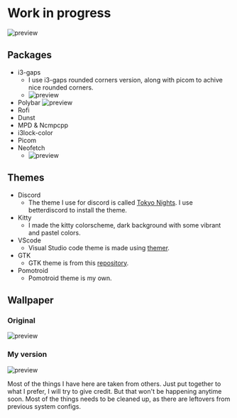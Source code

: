 # Work in progress

![preview](https://i.imgur.com/oFDikYp.png)

## Packages
- i3-gaps
    - I use i3-gaps rounded corners version, along with picom to achive nice rounded corners.
    - ![preview](https://i.imgur.com/9ffIo3C.png)
- Polybar
    ![preview](https://i.imgur.com/i9E9MsN.png)
- Rofi
- Dunst
- MPD & Ncmpcpp
- i3lock-color
- Picom
- Neofetch
    - ![preview](https://i.imgur.com/kJfzWsN.png)
## Themes
- Discord
    - The theme I use for discord is called [Tokyo Nights](https://betterdiscord.app/theme/Tokyo%20Night). I use betterdiscord to install the theme.
- Kitty
    - I made the kitty colorscheme, dark background with some vibrant and pastel colors. 
- VScode
    - Visual Studio code theme is made using [themer](https://themer.dev/).
- GTK
    - GTK theme is from this [repository](https://github.com/koiosdev/Tokyo-Night-Linux).
- Pomotroid
    - Pomotroid theme is my own.

## Wallpaper
### Original
![preview](https://i.imgur.com/37VOeeT.jpg)
### My version
![preview](https://i.imgur.com/6c0GfDD.png)

Most of the things I have here are taken from others. Just put together to what I prefer, I will try to give credit.
But that won't be happening anytime soon. Most of the things needs to be cleaned up, as there are leftovers from previous system configs. 
